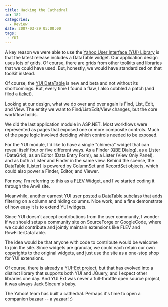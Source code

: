 ```yaml
---
title: Hacking the Cathedral
id: 182
categories:
  - Review
date: 2007-03-29 05:00:00
tags:
 - YUI
---
```


A key reason we were able to use the [Yahoo User Interface (YUI) Library](http://developer.yahoo.com/yui/) is that the latest release includes a DataTable widget. Our application design uses lots of grids. Of course, there are grids from other toolkits and libraries that we could have used. But, honestly, we would have standardized on that toolkit instead.

Of course, the [YUI DataTable](http://developer.yahoo.com/yui/datatable/) is new and beta and not without its shortcomings. But, every time I found a flaw, I also cobbled a patch (and filed a [ticket](http://www.blogger.com/post-create.g?blogID=5208774)).

Looking at our design, what we do over and over again is Find, List, Edit, and View. The entity we want to Find/List/Edit/View changes, but the core workflow holds.

We did the last application module in ASP.NET. Most workflows were represented as pages that exposed one or more composite controls. Much of the page logic involved deciding which controls needed to be exposed.

For the YUI module, I'd like to have a single "chimera" widget that can reveal itself four or five different ways. As a Finder (QBE Dialog), as a Lister (DataGrid), as an Editor (Data Entry Form), as a Lister (View Only Panel), and as both a Lister and Finder in the same view. Behind the scense, the DataTable (Lister) is powered by [ColumnSet](http://developer.yahoo.com/yui/docs/ColumnSet.html) and [RecordSet](http://developer.yahoo.com/yui/docs/RecordSet.html) objects, which could also power a Finder, Editor, and Viewer.

For now, I'm referring to this as a [FLEV Widget](http://code.google.com/p/anvil/issues/detail?id=22), and I've started coding it through the Anvil site.

Meanwhile, another earnest YUI user [posted a DataTable subclass](http://tech.groups.yahoo.com/group/ydn-javascript/message/11247) that adds filtering on a column and hiding columns. Nice work, and a fine demonstrate of how easy it is to extend YUI widgets.

Since YUI doesn't accept contributions from the user community, I wonder if we should setup a community site on SourceForge or GoogleCode, where we could contribute and jointly maintain extensions like FLEV and RowFilterDataTable.

The idea would be that anyone with code to contribute would be welcome to join the site. Since widgets are granular, we could each retain our own copyrights to the original widgets, and just use the site as a one-stop shop for YUI extensions.

Of course, there is already a [YUI-Ext project](http://www.yui-ext.com/deploy/yui-ext/docs/), but that has evolved into a distinct library that supports both YUI and JQuery, and I expect other libraries one day. And YUI Ext was never a full-throttle open source project, it was always Jack Slocum's baby.

The Yahoo! team has built a cathedral. Perhaps it's time to open a companion bazaar -- a yazaar! :)